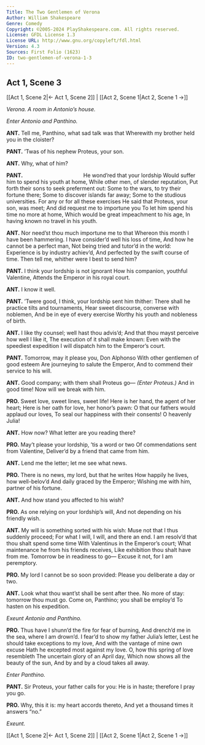 ```yaml
---
Title: The Two Gentlemen of Verona
Author: William Shakespeare
Genre: Comedy
Copyright: ©2005-2024 PlayShakespeare.com. All rights reserved.
License: GFDL License 1.3
License URL: http://www.gnu.org/copyleft/fdl.html
Version: 4.3
Sources: First Folio (1623)
ID: two-gentlemen-of-verona-1-3
---
```


## Act 1, Scene 3
[[Act 1, Scene 2|← Act 1, Scene 2]] | [[Act 2, Scene 1|Act 2, Scene 1 →]]

*Verona. A room in Antonio’s house.*

*Enter Antonio and Panthino.*

**ANT.**
Tell me, Panthino, what sad talk was that
Wherewith my brother held you in the cloister?

**PANT.**
’Twas of his nephew Proteus, your son.

**ANT.**
Why, what of him?

**PANT.**
           He wond’red that your lordship
Would suffer him to spend his youth at home,
While other men, of slender reputation,
Put forth their sons to seek preferment out:
Some to the wars, to try their fortune there;
Some to discover islands far away;
Some to the studious universities.
For any or for all these exercises
He said that Proteus, your son, was meet;
And did request me to importune you
To let him spend his time no more at home,
Which would be great impeachment to his age,
In having known no travel in his youth.

**ANT.**
Nor need’st thou much importune me to that
Whereon this month I have been hammering.
I have consider’d well his loss of time,
And how he cannot be a perfect man,
Not being tried and tutor’d in the world:
Experience is by industry achiev’d,
And perfected by the swift course of time.
Then tell me, whither were I best to send him?

**PANT.**
I think your lordship is not ignorant
How his companion, youthful Valentine,
Attends the Emperor in his royal court.

**ANT.**
I know it well.

**PANT.**
’Twere good, I think, your lordship sent him thither:
There shall he practice tilts and tournaments,
Hear sweet discourse, converse with noblemen,
And be in eye of every exercise
Worthy his youth and nobleness of birth.

**ANT.**
I like thy counsel; well hast thou advis’d;
And that thou mayst perceive how well I like it,
The execution of it shall make known:
Even with the speediest expedition
I will dispatch him to the Emperor’s court.

**PANT.**
Tomorrow, may it please you, Don Alphonso
With other gentlemen of good esteem
Are journeying to salute the Emperor,
And to commend their service to his will.

**ANT.**
Good company; with them shall Proteus go⁠—
*(Enter Proteus.)*
And in good time! Now will we break with him.

**PRO.**
Sweet love, sweet lines, sweet life!
Here is her hand, the agent of her heart;
Here is her oath for love, her honor’s pawn:
O that our fathers would applaud our loves,
To seal our happiness with their consents!
O heavenly Julia!

**ANT.**
How now? What letter are you reading there?

**PRO.**
May’t please your lordship, ’tis a word or two
Of commendations sent from Valentine,
Deliver’d by a friend that came from him.

**ANT.**
Lend me the letter; let me see what news.

**PRO.**
There is no news, my lord, but that he writes
How happily he lives, how well-belov’d
And daily graced by the Emperor;
Wishing me with him, partner of his fortune.

**ANT.**
And how stand you affected to his wish?

**PRO.**
As one relying on your lordship’s will,
And not depending on his friendly wish.

**ANT.**
My will is something sorted with his wish:
Muse not that I thus suddenly proceed;
For what I will, I will, and there an end.
I am resolv’d that thou shalt spend some time
With Valentinus in the Emperor’s court;
What maintenance he from his friends receives,
Like exhibition thou shalt have from me.
Tomorrow be in readiness to go⁠—
Excuse it not, for I am peremptory.

**PRO.**
My lord I cannot be so soon provided:
Please you deliberate a day or two.

**ANT.**
Look what thou want’st shall be sent after thee.
No more of stay: tomorrow thou must go.
Come on, Panthino; you shall be employ’d
To hasten on his expedition.

*Exeunt Antonio and Panthino.*

**PRO.**
Thus have I shunn’d the fire for fear of burning,
And drench’d me in the sea, where I am drown’d.
I fear’d to show my father Julia’s letter,
Lest he should take exceptions to my love,
And with the vantage of mine own excuse
Hath he excepted most against my love.
O, how this spring of love resembleth
The uncertain glory of an April day,
Which now shows all the beauty of the sun,
And by and by a cloud takes all away.

*Enter Panthino.*

**PANT.**
Sir Proteus, your father calls for you:
He is in haste; therefore I pray you go.

**PRO.**
Why, this it is: my heart accords thereto,
And yet a thousand times it answers “no.”

*Exeunt.*

[[Act 1, Scene 2|← Act 1, Scene 2]] | [[Act 2, Scene 1|Act 2, Scene 1 →]]